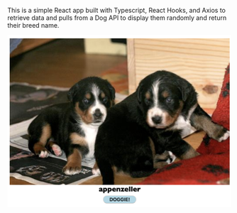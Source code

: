 This is a simple React app built with Typescript, React Hooks, and Axios to retrieve data and pulls from a Dog API to display them randomly and return their breed name.

![alt text](b.png)
